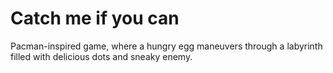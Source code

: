 # Catch me if you can
Pacman-inspired game, where a hungry egg maneuvers through a labyrinth filled with delicious dots and sneaky enemy.

